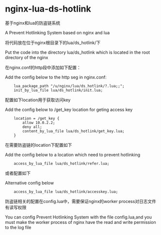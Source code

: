 nginx-lua-ds-hotlink
====================

基于nginx和lua的防盗链系统

A Prevent Hotlinking System based on nginx and lua

将代码放在位于nginx根目录下的lua/ds_hotlink/下

Put the code into the directory lua/ds_hotlink which is located in the root directory of the nginx

在nginx.conf的http段中添加如下配置：

Add the config below to the http seg in nginx.conf:

        lua_package_path "/u/nginx/lua/ds_hotlink/?.lua;;";
        init_by_lua_file lua/ds_hotlink/init.lua;

配置如下location用于获取访问key

Add the config below to /get_key location for geting access key

        location = /get_key {
            allow 10.0.2.2;
            deny all;
            content_by_lua_file lua/ds_hotlink/get_key.lua;
        }
        
在需要防盗链的location下配置如下

Add the config below to a location which need to prevent hotlinking

        access_by_lua_file lua/ds_hotlink/refer.lua;

或者配置如下

Alternative config below

        access_by_lua_file lua/ds_hotlink/accesskey.lua;

防盗链相关的配置在config.lua中，需要保证nginx的worker process对日志文件有读写权限

You can config Prevent Hotlinking System with the file config.lua,and you must make the worker process of nginx have the read and write permission to the log file
